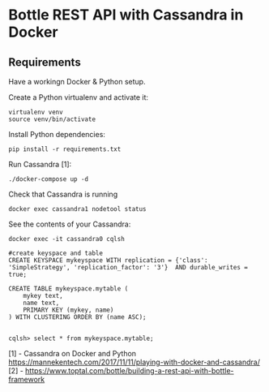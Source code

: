 # Bottle REST API with Cassandra in Docker

## Requirements

Have a workingn Docker & Python setup.

Create a Python virtualenv and activate it:
```
virtualenv venv
source venv/bin/activate
```

Install Python dependencies:
```
pip install -r requirements.txt
```


Run Cassandra [1]:
```
./docker-compose up -d
```

Check that Cassandra is running
```
docker exec cassandra1 nodetool status
```

See the contents of your Cassandra:
```
docker exec -it cassandra0 cqlsh

#create keyspace and table
CREATE KEYSPACE mykeyspace WITH replication = {'class': 'SimpleStrategy', 'replication_factor': '3'}  AND durable_writes = true;

CREATE TABLE mykeyspace.mytable (
    mykey text,
    name text,
    PRIMARY KEY (mykey, name)
) WITH CLUSTERING ORDER BY (name ASC);


cqlsh> select * from mykeyspace.mytable;
```

[1] - Cassandra on Docker and Python https://mannekentech.com/2017/11/11/playing-with-docker-and-cassandra/
[2] - https://www.toptal.com/bottle/building-a-rest-api-with-bottle-framework
